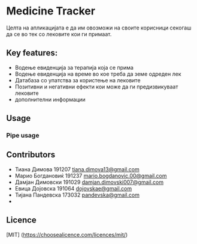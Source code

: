 # Medicine Tracker

Целта на апликацијата е да им овозможи на своите корисници секогаш да се во тек со лековите кои ги примаат. 

## Key features:

- Водење евиденција за терапија која се прима
- Водење евиденција на време во кое треба да земе одреден лек
- Датабаза со упатства за користење на лековите
- Позитивни и негативни ефекти кои може да ги предизвикуваат лековите
- дополнителни информации

## Usage

### Pipe usage

## Contributors
- Тиана Димова 191207 tiana.dimova13@gmail.com
- Марио Богдановиќ 191237 mario.bogdanovic.00@gmail.com
- Дамјан Димовски 191029 damjan.dimovski007@gmail.com
- Евица Дојовска 191064 dojovskae@gmail.com
- Тијана Пандевска 173032 pandevska@gmail.com
-  
## Licence
[MIT]
(https://choosealicence.com/licences/mit/)
